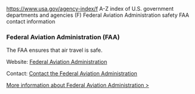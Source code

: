 

https://www.usa.gov/agency-index/f
A-Z index of U.S. government departments and agencies (F)
Federal Aviation Administration safety
FAA contact information

### Federal Aviation Administration (FAA)

The FAA ensures that air travel is safe.

Website: [Federal Aviation Administration](https://www.faa.gov/)

Contact: [Contact the Federal Aviation Administration](https://www.faa.gov/contact/)

[More information about Federal Aviation Administration >](https://www.usa.gov/agencies/federal-aviation-administration)
